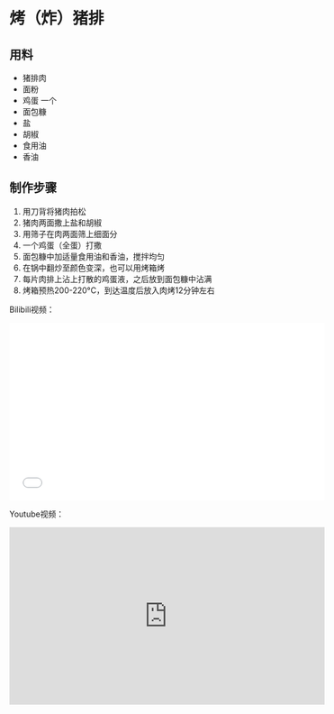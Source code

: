 # 烤（炸）猪排

## 用料
* 猪排肉
* 面粉
* 鸡蛋 一个
* 面包糠
* 盐
* 胡椒
* 食用油
* 香油

## 制作步骤
1. 用刀背将猪肉拍松
2. 猪肉两面撒上盐和胡椒
3. 用筛子在肉两面筛上细面分
4. 一个鸡蛋（全蛋）打撒
5. 面包糠中加适量食用油和香油，搅拌均匀
6. 在锅中翻炒至颜色变深，也可以用烤箱烤
7. 每片肉排上沾上打散的鸡蛋液，之后放到面包糠中沾满
8. 烤箱预热200-220°C，到达温度后放入肉烤12分钟左右


Bilibili视频：
<iframe width="560" height="315" src="//player.bilibili.com/player.html?aid=753231659&bvid=BV1bk4y167Hd&cid=192228257&page=1" scrolling="no" border="0" frameborder="no" framespacing="0" allowfullscreen="true"> </iframe>

Youtube视频：
<iframe width="560" height="315" src="https://www.youtube.com/embed/LRk3YZnAz3M" frameborder="0" allow="accelerometer; autoplay; encrypted-media; gyroscope; picture-in-picture" allowfullscreen></iframe>